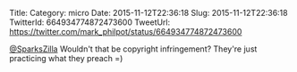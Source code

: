 Title: 
Category: micro
Date: 2015-11-12T22:36:18
Slug: 2015-11-12T22:36:18
TwitterId: 664934774872473600
TweetUrl: https://twitter.com/mark_philpot/status/664934774872473600

[@SparksZilla](https://twitter.com/SparksZilla) Wouldn't that be copyright infringement? They're just practicing what they preach =)